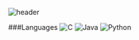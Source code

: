 ![header](https://capsule-render.vercel.app/api?type=wave&color=auto&height=300&section=header&text=beomjun-%20lab&fontSize=90)


###Languages
![C](https://img.shields.io/badge/c-%2300599C.svg?style=for-the-badge&logo=c&logoColor=white)
![Java](https://img.shields.io/badge/java-%23ED8B00.svg?style=for-the-badge&logo=java&logoColor=white)
	![Python](https://img.shields.io/badge/python-3670A0?style=for-the-badge&logo=python&logoColor=ffdd54)
